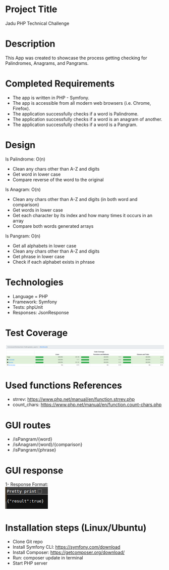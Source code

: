 
# Project Title
Jadu PHP Technical Challenge

# Description
This App was created to showcase the process getting checking for\
Palindromes, Anagrams, and Pangrams.

# Completed Requirements
* The app is written in PHP - Symfony.
* The app is accessible from all modern web browsers (i.e. Chrome, Firefox).
* The application successfully checks if a word is Palindrome.
* The application successfully checks if a word is an anagram of another.
* The application successfully checks if a word is a Pangram.

# Design
Is Palindrome: O(n)
- Clean any chars other than A-Z and digits
- Get word in lower case
- Compare reverse of the word to the original

Is Anagram: O(n)
- Clean any chars other than A-Z and digits (in both word and comparison)
- Get words in lower case
- Get each character by its index and how many times it occurs in an array
- Compare both words generated arrays

Is Pangram: O(n)
- Get all alphabets in lower case
- Clean any chars other than A-Z and digits
- Get phrase in lower case
- Check if each alphabet exists in phrase

# Technologies
- Language = PHP
- Framework: Symfony
- Tests: phpUnit
- Responses: JsonResponse

# Test Coverage
![img_1.png](img_1.png)

# Used functions References
- strrev: https://www.php.net/manual/en/function.strrev.php
- count_chars: https://www.php.net/manual/en/function.count-chars.php

# GUI routes
- /isPangram/{word}
- /isAnagram/{word}/{comparison}
- /isPangram/{phrase}

# GUI response
1- Response Format:\
![img.png](img.png)

# Installation steps (Linux/Ubuntu)
- Clone Git repo
- Install Symfony CLI: https://symfony.com/download
- Install Composer: https://getcomposer.org/download/
- Run: composer update in terminal
- Start PHP server